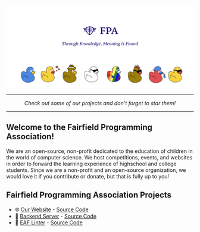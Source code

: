![Masthead](https://github.com/fairfield-programming/.github/blob/main/spread.png?raw=true)

-----
<p align="center">
<i>Check out some of our projects and don't forget to star them!</i>
</p>

-----

## Welcome to the Fairfield Programming Association!
We are an open-source, non-profit dedicated to the education of children in the world of computer science. We host competitions, events, and websites in order to forward the learning experience of highschool and college students. Since we are a non-profit and an open-source organization, we would love it if you contribute or donate, but that is fully up to you! 

## Fairfield Programming Association Projects

- 🌐 [Our Website](https://fairfieldprogramming.org) - [Source Code](https://github.com/fairfield-programming/fairfield-programming.github.io)
- 📠 [Backend Server](https://fairfield-programming.herokuapp.com) - [Source Code](https://github.com/fairfield-programming/backend-server/)
- 🤯 [EAF Linter](https://www.npmjs.com/package/eaf-linter) - [Source Code](https://github.com/fairfield-programming/eaf-linter/)
